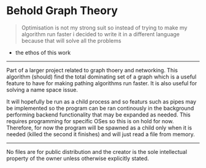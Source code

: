 # Behold Graph Theory 
> Optimisation is not my strong suit so instead of trying to make my algorithm run faster i decided to write it in a different language because that will solve all the problems
- the ethos of this work

---
Part of a larger project related to graph thoery and networking. This algorithm (should) find the total dominating set of a graph which is a useful feature to have for making pathing algorithms run faster.
It is also useful for solving a name space issue. 

It will hopefully be run as a child process and so featurs such as pipes may be implemented so the program can be ran continously in the background performing backend functionality that may be expanded as needed.
This requires programming for specific OSes so this is on hold for now.
Therefore, for now the program will be spawned as a child only when it is needed (killed the second it finishes) and will just read a file from memory.

---
No files are for public distribution and the creator is the sole intellectual property of the owner unless otherwise explicitly stated. 
